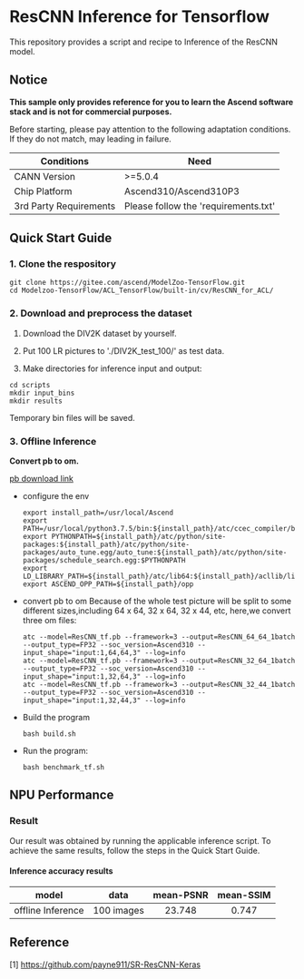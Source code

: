 

# ResCNN Inference for Tensorflow 

This repository provides a script and recipe to Inference of the ResCNN model.

## Notice
**This sample only provides reference for you to learn the Ascend software stack and is not for commercial purposes.**

Before starting, please pay attention to the following adaptation conditions. If they do not match, may leading in failure.

| Conditions | Need |
| --- | --- |
| CANN Version | >=5.0.4 |
| Chip Platform| Ascend310/Ascend310P3 |
| 3rd Party Requirements| Please follow the 'requirements.txt' |

## Quick Start Guide

### 1. Clone the respository

```shell
git clone https://gitee.com/ascend/ModelZoo-TensorFlow.git
cd Modelzoo-TensorFlow/ACL_TensorFlow/built-in/cv/ResCNN_for_ACL/
```

### 2. Download and preprocess the dataset

1. Download the DIV2K dataset by yourself. 

2. Put 100 LR pictures to './DIV2K_test_100/' as test data.

3. Make directories for inference input and output:
```
cd scripts
mkdir input_bins
mkdir results
```
   Temporary bin files will be saved.


### 3. Offline Inference

**Convert pb to om.**

  [pb download link](https://modelzoo-train-atc.obs.cn-north-4.myhuaweicloud.com/003_Atc_Models/modelzoo/Official/cv/ResCNN_for_ACL.zip)

- configure the env

  ```
  export install_path=/usr/local/Ascend
  export PATH=/usr/local/python3.7.5/bin:${install_path}/atc/ccec_compiler/bin:${install_path}/atc/bin:$PATH
  export PYTHONPATH=${install_path}/atc/python/site-packages:${install_path}/atc/python/site-packages/auto_tune.egg/auto_tune:${install_path}/atc/python/site-packages/schedule_search.egg:$PYTHONPATH
  export LD_LIBRARY_PATH=${install_path}/atc/lib64:${install_path}/acllib/lib64:$LD_LIBRARY_PATH
  export ASCEND_OPP_PATH=${install_path}/opp
  ```

- convert pb to om
  Because of the whole test picture will be split to some different sizes,including 64 x 64, 32 x 64, 32 x 44, etc, here,we convert three om files:

  ```
  atc --model=ResCNN_tf.pb --framework=3 --output=ResCNN_64_64_1batch --output_type=FP32 --soc_version=Ascend310 --input_shape="input:1,64,64,3" --log=info
  atc --model=ResCNN_tf.pb --framework=3 --output=ResCNN_32_64_1batch --output_type=FP32 --soc_version=Ascend310 --input_shape="input:1,32,64,3" --log=info
  atc --model=ResCNN_tf.pb --framework=3 --output=ResCNN_32_44_1batch --output_type=FP32 --soc_version=Ascend310 --input_shape="input:1,32,44,3" --log=info
  ```

- Build the program

  ```
  bash build.sh
  ```

- Run the program:

  ```
  bash benchmark_tf.sh
  ```

## NPU Performance
### Result

Our result was obtained by running the applicable inference script. To achieve the same results, follow the steps in the Quick Start Guide.

#### Inference accuracy results

|       model       | data  |    mean-PSNR    | mean-SSIM|
| :---------------: | :-------: | :-------------: |:-------------:|
| offline Inference | 100 images | 23.748 |0.747|


## Reference
[1] https://github.com/payne911/SR-ResCNN-Keras

